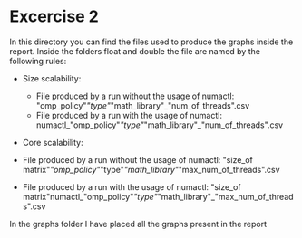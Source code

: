 # Excercise 2

In this directory you can find the files used to produce the graphs inside the report. Inside the folders float and double the file are named by the following rules:

- Size scalability:
  - File produced by a run without the usage of numactl: "omp_policy"_"type"_"math_library"_"num_of_threads".csv
  - File produced by a run with the usage of numactl: numactl_"omp_policy"_"type"_"math_library"_"num_of_threads".csv
 
 - Core scalability:
  - File produced by a run without the usage of numactl: "size_of matrix"_"omp_policy"_"type"_"math_library"_"max_num_of_threads".csv
  - File produced by a run with the usage of numactl: "size_of matrix"numactl_"omp_policy"_"type"_"math_library"_"max_num_of_threads".csv
  
In the graphs folder I have placed all the graphs present in the report
